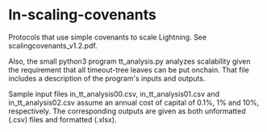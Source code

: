 # ln-scaling-covenants
Protocols that use simple covenants to scale Lightning. See scalingcovenants_v1.2.pdf.

Also, the small python3 program tt_analysis.py analyzes scalability
given the requirement that all timeout-tree leaves can be put onchain.
That file includes a description of the program's inputs and outputs.

Sample input files in_tt_analysis00.csv, in_tt_analysis01.csv and
in_tt_analysis02.csv assume an annual cost of capital of 0.1%, 1% and
10%, respectively. The corresponding outputs are given as both
unformatted (.csv) files and formatted (.xlsx).
